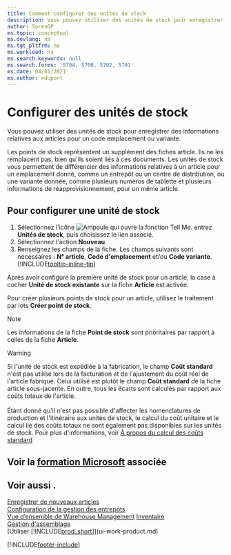 ```yaml
---
title: Comment configurer des unités de stock
description: Vous pouvez utiliser des unités de stock pour enregistrer des informations relatives à vos articles pour un code d'emplacement ou variante donné.
author: SorenGP
ms.topic: conceptual
ms.devlang: na
ms.tgt_pltfrm: na
ms.workload: na
ms.search.keywords: null
ms.search.forms: '5704, 5700, 5702, 5701'
ms.date: 04/01/2021
ms.author: edupont
---
```

# <a name="set-up-stockkeeping-units" />Configurer des unités de stock

Vous pouvez utiliser des unités de stock pour enregistrer des informations relatives aux articles pour un code emplacement ou variante.  

Les points de stock représentent un supplément des fiches article. Ils ne les remplacent pas, bien qu'ils soient liés à ces documents. Les unités de stock vous permettent de différencier des informations relatives à un article pour un emplacement donné, comme un entrepôt ou un centre de distribution, ou une variante donnée, comme plusieurs numéros de tablette et plusieurs informations de réapprovisionnement, pour un même article.  

## <a name="to-set-up-a-stockkeeping-unit" />Pour configurer une unité de stock

1.  Sélectionnez l’icône ![Ampoule qui ouvre la fonction Tell Me.](media/ui-search/search_small.png "Dites-moi ce que vous voulez faire") entrez **Unités de stock**, puis choisissez le lien associé.  
2.  Sélectionnez l'action **Nouveau**.  
3.  Renseignez les champs de la fiche. Les champs suivants sont nécessaires : **N° article**, **Code d'emplacement** et/ou **Code variante**. [!INCLUDE[tooltip-inline-tip](includes/tooltip-inline-tip_md.md)]  

Après avoir configuré la première unité de stock pour un article, la case à cocher **Unité de stock existante** sur la fiche **Article** est activée.  

Pour créer plusieurs points de stock pour un article, utilisez le traitement par lots **Créer point de stock**.  

> [!NOTE]  
>  Les informations de la fiche **Point de stock** sont prioritaires par rapport à celles de la fiche **Article**.

> [!Warning]
> Si l'unité de stock est expédiée à la fabrication, le champ **Coût standard** n'est pas utilisé lors de la facturation et de l'ajustement du coût réel de l'article fabriqué. Celui utilisé est plutôt le champ **Coût standard** de la fiche article sous-jacente. En outre, tous les écarts sont calculés par rapport aux coûts totaux de l'article.<br /><br />
> Étant donné qu'il n'est pas possible d'affecter les nomenclatures de production et l'itinéraire aux unités de stock, le calcul du coût unitaire et le calcul lié des coûts totaux ne sont également pas disponibles sur les unités de stock. Pour plus d'informations, voir [À propos du calcul des coûts standard](finance-about-calculating-standard-cost.md)

## <a name="see-related-microsoft-trainingtrainingmodulescontrol-inventory-multiple-locations" />Voir la [formation Microsoft](/training/modules/control-inventory-multiple-locations/) associée

## <a name="see-also" />Voir aussi .

[Enregistrer de nouveaux articles](inventory-how-register-new-items.md)  
[Configuration de la gestion des entrepôts](warehouse-setup-warehouse.md)  
[Vue d’ensemble de Warehouse Management](design-details-warehouse-management.md)
[Inventaire](inventory-manage-inventory.md)  
[Gestion d'assemblage](assembly-assemble-items.md)    
[Utiliser [!INCLUDE[prod_short](includes/prod_short.md)]](ui-work-product.md)  


[!INCLUDE[footer-include](includes/footer-banner.md)]

